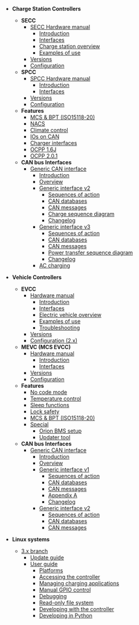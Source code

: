 - **Charge Station Controllers**
    - **SECC**
        - [SECC Hardware manual](charge-controllers/ADM-CS-SECC/README.md)
            - [Introduction](charge-controllers/ADM-CS-SECC/introduction.md)
            - [Interfaces](charge-controllers/ADM-CS-SECC/interfaces.md)
            - [Charge station overview](charge-controllers/ADM-CS-SECC/evse_overview.md)
            - [Examples of use](charge-controllers/ADM-CS-SECC/examples.md)
        - [Versions](charge-controllers/secc_versions.md)
        - [Configuration](charge-controllers/secc_configuration.md)
        <!-- - [Migration from 3.x to 4.x](charge-controllers/secc_migration_3_to_4.md) -->
    - **SPCC**
        - [SPCC Hardware manual](charge-controllers/ADM-CS-SPCC/README.md)
            - [Introduction](charge-controllers/ADM-CS-SPCC/introduction.md)
            - [Interfaces](charge-controllers/ADM-CS-SPCC/interfaces.md)
            <!-- - [Charge station overview](charge-controllers/ADM-CS-SPCC/evse_overview.md) -->
            <!-- - [Examples of use](charge-controllers/ADM-CS-SPCC/examples.md) -->
        - [Versions](charge-controllers/spcc_versions.md)
        - [Configuration](charge-controllers/spcc_configuration.md)
    - **Features**
        <!-- - [Features](charge-controllers/secc_features.md) -->
        - [MCS & BPT (ISO15118-20)](charge-controllers/secc_generic/secc_bidirectional.md)
        - [NACS](charge-controllers/secc_nacs.md)
        - [Climate control](charge-controllers/secc_climate_control.md)
        - [IOs on CAN](charge-controllers/secc_can_ios.md)
        <!-- - [OCPP](charge-controllers/secc_ocpp.md) -->
        - [Charger interfaces](charge-controllers/charger_interfaces.md)
        <!-- - [Special](charge-controllers/secc_special.md)
            - [Flashing Advantics power modules](charge-controllers/secc_afpu.md) -->
        - [OCPP 1.6J](charge-controllers/ocpp16j.md)
        - [OCPP 2.0.1](charge-controllers/ocpp201.md)
    - **CAN bus Interfaces**
        - [Generic CAN interface](charge-controllers/secc_generic/README.md)
            - [Introduction](charge-controllers/secc_generic/introduction.md)
            - [Overview](charge-controllers/secc_generic/overview.md)
            - [Generic interface v2](charge-controllers/secc_generic/README_v2.md)
                - [Sequences of action](charge-controllers/secc_generic/sequences.md)
                - [CAN databases](charge-controllers/secc_generic/databases.md)
                - [CAN messages](charge-controllers/secc_generic/can.md)
                - [Charge sequence diagram](charge-controllers/secc_generic/appendix-a.md)
                - [Changelog](charge-controllers/secc_generic/changelog.md)
            - [Generic interface v3](charge-controllers/secc_generic/README_v3.md)
                - [Sequences of action](charge-controllers/secc_generic/sequences_v3.md)
                - [CAN databases](charge-controllers/secc_generic/databases_v3.md)
                - [CAN messages](charge-controllers/secc_generic/can_v3.md)
                - [Power transfer sequence diagram](charge-controllers/secc_generic/power_transfer_sequence_diagram.md)
                - [Changelog](charge-controllers/secc_generic/changelog_v3.md)
            - [AC charging](charge-controllers/secc_ac_charging.md)

- **Vehicle Controllers**
    <!-- - [Specifications](charge-controllers/ADM-CS-EVCC/specifications.md) -->
    - **EVCC**
        - [Hardware manual](charge-controllers/ADM-CS-EVCC/README.md)
            - [Introduction](charge-controllers/ADM-CS-EVCC/introduction.md)
            - [Interfaces](charge-controllers/ADM-CS-EVCC/interfaces.md)
            - [Electric vehicle overview](charge-controllers/ADM-CS-EVCC/ev_overview.md)
            - [Examples of use](charge-controllers/ADM-CS-EVCC/examples.md)
            - [Troubleshooting](charge-controllers/ADM-CS-EVCC/troubleshooting.md)
        - [Versions](charge-controllers/evcc_versions.md)
        - [Configuration (2.x)](charge-controllers/evcc_configuration/README.md)
    - **MEVC (MCS EVCC)**
        - [Hardware manual](charge-controllers/ADM-CS-MEVC/README.md)
            - [Introduction](charge-controllers/ADM-CS-MEVC/introduction.md)
            - [Interfaces](charge-controllers/ADM-CS-MEVC/interfaces.md)
            <!-- - [Electric vehicle overview](charge-controllers/ADM-CS-EVCC/ev_overview.md) -->
            <!-- - [Examples of use](charge-controllers/ADM-CS-EVCC/examples.md) -->
            <!-- - [Troubleshooting](charge-controllers/ADM-CS-EVCC/troubleshooting.md) -->
        - [Versions](charge-controllers/mevc_versions.md)
        - [Configuration](charge-controllers/mevc_configuration/README.md)
    - **Features**
        <!-- - [Features](charge-controllers/evcc_features.md) -->
        - [No code mode](charge-controllers/evcc_no_code_mode.md)
        - [Temperature control](charge-controllers/evcc_temperature_control.md)
        - [Sleep functions](charge-controllers/evcc_sleep.md)
        - [Lock safety](charge-controllers/evcc_lock_safety.md)
        - [MCS & BPT (ISO15118-20)](charge-controllers/evcc_bidirectional.md)
        - [Special](charge-controllers/evcc_special.md)
            - [Orion BMS setup](charge-controllers/evcc_orion_bms/orion_bms_integration.md)
            - [Updater tool](charge-controllers/evcc_updater.md)
    - **CAN bus Interfaces**
        - [Generic CAN interface](charge-controllers/evcc_generic/README.md)
            - [Introduction](charge-controllers/evcc_generic/introduction.md)
            - [Overview](charge-controllers/evcc_generic/overview.md)
            - [Generic interface v1](charge-controllers/evcc_generic/README_v1.md)
                - [Sequences of action](charge-controllers/evcc_generic/sequences.md)
                - [CAN databases](charge-controllers/evcc_generic/databases.md)
                - [CAN messages](charge-controllers/evcc_generic/can.md)
                - [Appendix A](charge-controllers/evcc_generic/appendix-a.md)
                - [Changelog](charge-controllers/evcc_generic/changelog.md)
            - [Generic interface v2](charge-controllers/evcc_generic/README_v2.md)
                - [Sequences of action](charge-controllers/evcc_generic/sequences_v2.md)
                - [CAN databases](charge-controllers/evcc_generic/databases_v2.md)
                - [CAN messages](charge-controllers/evcc_generic/can_v2.md)

- **Linux systems**
    - [3.x branch](charge-controllers/systems_branch3.md)
        - [Update guide](charge-controllers/sys3_update.md)
        - [User guide](charge-controllers/sys3_user/README.md)
            - [Platforms](charge-controllers/sys3_user/platforms.md)
            - [Accessing the controller](charge-controllers/sys3_user/access.md)
            - [Managing charging applications](charge-controllers/sys3_user/applications.md)
            - [Manual GPIO control](charge-controllers/sys3_user/gpios.md)
            - [Debugging](charge-controllers/sys3_user/debugging.md)
            - [Read-only file system](charge-controllers/sys3_user/read-only.md)
            - [Developing with the controller](charge-controllers/sys3_user/developing.md)
            - [Developing in Python](charge-controllers/sys3_user/python.md)
    <!-- - [4.x branch](charge-controllers/systems_branch4.m) -->
